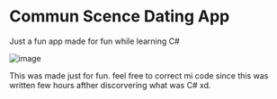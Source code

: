 # Commun Scence Dating App
Just a fun app made for fun while learning C#


![image](https://github.com/TonoBicicleta/Commun-Scence-Dating-App/assets/24961749/9a8eb688-ead9-47ea-bc8f-c06fac532949)

This was made just for fun. feel free to correct mi code since this was written few hours afther discorvering what was C# xd.
